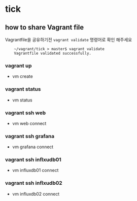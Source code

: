 # tick

## how to share Vagrant file
Vagrantfile을 공유하기전 `vagrant validate` 명령어로 확인 해주세요
```
    ~/vagrant/tick > master$ vagrant validate
    Vagrantfile validated successfully.
```
### vagrant up 
- vm create
### vagrant status
- vm status
### vagrant ssh web
- vm web connect
### vagrant ssh grafana
- vm grafana connect
### vagrant ssh inflxudb01
- vm influxdb01 connect
### vagrant ssh inflxudb02
- vm influxdb02 connect
